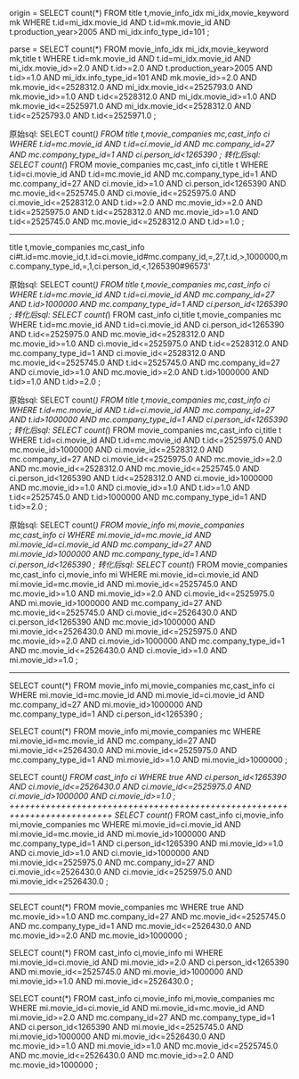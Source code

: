 origin = SELECT count(*) FROM title t,movie_info_idx mi_idx,movie_keyword mk 
        WHERE t.id=mi_idx.movie_id AND t.id=mk.movie_id 
        AND t.production_year>2005 AND mi_idx.info_type_id=101 ;

parse = SELECT count(*) FROM movie_info_idx mi_idx,movie_keyword mk,title t 
        WHERE t.id=mk.movie_id AND t.id=mi_idx.movie_id 
        AND mi_idx.movie_id>=2.0 AND t.id>=2.0 AND t.production_year>2005 
        AND t.id>=1.0 AND mi_idx.info_type_id=101 AND mk.movie_id>=2.0 
        AND mk.movie_id<=2528312.0 AND mi_idx.movie_id<=2525793.0 
        AND mk.movie_id>=1.0 AND t.id<=2528312.0 
        AND mi_idx.movie_id>=1.0 AND mk.movie_id<=2525971.0 
        AND mi_idx.movie_id<=2528312.0 AND t.id<=2525793.0 AND t.id<=2525971.0 ;

原始sql: 
    SELECT count(*) FROM title t,movie_companies mc,cast_info ci 
    WHERE t.id=mc.movie_id AND t.id=ci.movie_id 
    AND mc.company_id=27 AND mc.company_type_id=1 AND ci.person_id<1265390 ;
转化后sql: 
    SELECT count(*) FROM movie_companies mc,cast_info ci,title t 
    WHERE t.id=ci.movie_id AND t.id=mc.movie_id AND 
    mc.company_type_id=1 AND mc.company_id=27 
    AND ci.movie_id>=1.0 AND ci.person_id<1265390 
    AND mc.movie_id<=2525745.0 AND ci.movie_id<=2525975.0 
    AND ci.movie_id<=2528312.0 AND t.id>=2.0 
    AND mc.movie_id>=2.0 AND t.id<=2525975.0 
    AND t.id<=2528312.0 AND mc.movie_id>=1.0 
    AND t.id<=2525745.0 AND mc.movie_id<=2528312.0 AND t.id>=1.0 ;

---------------------------------------------------------------------------------------
title t,movie_companies mc,cast_info ci#t.id=mc.movie_id,t.id=ci.movie_id#mc.company_id,=,27,t.id,>,1000000,mc.company_type_id,=,1,ci.person_id,<,1265390#96573'

原始sql: 
    SELECT count(*) FROM title t,movie_companies mc,cast_info ci 
    WHERE t.id=mc.movie_id AND t.id=ci.movie_id 
    AND mc.company_id=27 AND t.id>1000000 
    AND mc.company_type_id=1 AND ci.person_id<1265390 ;
转化后sql: 
    SELECT count(*) FROM cast_info ci,title t,movie_companies mc 
    WHERE t.id=mc.movie_id AND t.id=ci.movie_id 
    AND ci.person_id<1265390 AND t.id<=2525975.0 
    AND mc.movie_id<=2528312.0 AND mc.movie_id>=1.0 
    AND ci.movie_id<=2525975.0 AND t.id<=2528312.0 
    AND mc.company_type_id=1 AND ci.movie_id<=2528312.0 
    AND mc.movie_id<=2525745.0 AND t.id<=2525745.0 
    AND mc.company_id=27 AND ci.movie_id>=1.0 
    AND mc.movie_id>=2.0 AND t.id>1000000 AND t.id>=1.0 AND t.id>=2.0 ;

原始sql: 
    SELECT count(*) FROM title t,movie_companies mc,cast_info ci 
    WHERE t.id=mc.movie_id AND t.id=ci.movie_id 
    AND mc.company_id=27 AND t.id>1000000 
    AND mc.company_type_id=1 AND ci.person_id<1265390 ;
转化后sql: 
    SELECT count(*) FROM movie_companies mc,cast_info ci,title t 
    WHERE t.id=ci.movie_id AND t.id=mc.movie_id 
    AND t.id<=2525975.0 AND mc.movie_id>1000000 
    AND ci.movie_id<=2528312.0 AND mc.company_id=27 
    AND ci.movie_id<=2525975.0 AND mc.movie_id>=2.0 
    AND mc.movie_id<=2528312.0 AND mc.movie_id<=2525745.0 
    AND ci.person_id<1265390 AND t.id<=2528312.0 
    AND ci.movie_id>1000000 AND mc.movie_id>=1.0 
    AND ci.movie_id>=1.0 AND t.id>=1.0 
    AND t.id<=2525745.0 AND t.id>1000000 
    AND mc.company_type_id=1 AND t.id>=2.0 ;

原始sql: 
    SELECT count(*) FROM movie_info mi,movie_companies mc,cast_info ci 
    WHERE mi.movie_id=mc.movie_id AND mi.movie_id=ci.movie_id 
    AND mc.company_id=27 AND mi.movie_id>1000000 
    AND mc.company_type_id=1 AND ci.person_id<1265390 ;
转化后sql: 
    SELECT count(*) FROM movie_companies mc,cast_info ci,movie_info mi 
    WHERE mi.movie_id=ci.movie_id AND mi.movie_id=mc.movie_id 
    AND mi.movie_id<=2525745.0 AND mc.movie_id>=1.0 
    AND mi.movie_id>=2.0 AND ci.movie_id<=2525975.0 
    AND mi.movie_id>1000000 AND mc.company_id=27 
    AND mc.movie_id<=2525745.0 AND ci.movie_id<=2526430.0 
    AND ci.person_id<1265390 AND mc.movie_id>1000000 
    AND mi.movie_id<=2526430.0 AND mi.movie_id<=2525975.0 
    AND mc.movie_id>=2.0 AND ci.movie_id>1000000 
    AND mc.company_type_id=1 AND mc.movie_id<=2526430.0 
    AND ci.movie_id>=1.0 AND mi.movie_id>=1.0 ;

-----------------------------------------------------------------------
SELECT count(*) FROM movie_info mi,movie_companies mc,cast_info ci 
    WHERE mi.movie_id=mc.movie_id AND mi.movie_id=ci.movie_id 
    AND mc.company_id=27 AND mi.movie_id>1000000 
    AND mc.company_type_id=1 AND ci.person_id<1265390 ;

SELECT count(*) FROM movie_info mi,movie_companies mc 
    WHERE mi.movie_id=mc.movie_id AND mc.company_id=27 
    AND mi.movie_id<=2526430.0 AND mi.movie_id<=2525975.0 
    AND mc.company_type_id=1 AND mi.movie_id>=1.0 AND mi.movie_id>1000000 ;

SELECT count(*) FROM cast_info ci 
    WHERE true AND ci.person_id<1265390 AND ci.movie_id<=2526430.0 
    AND ci.movie_id<=2525975.0 AND ci.movie_id>1000000 AND ci.movie_id>=1.0 ;
++++++++++++++++++++++++++++++++++++++++++++++++++++++++++++++++++++++++++
SELECT count(*) FROM cast_info ci,movie_info mi,movie_companies mc 
WHERE mi.movie_id=ci.movie_id AND mi.movie_id=mc.movie_id 
AND mi.movie_id>1000000 AND mc.company_type_id=1 
AND ci.person_id<1265390 AND mi.movie_id>=1.0 
AND ci.movie_id>=1.0 AND ci.movie_id>1000000 
AND mi.movie_id<=2525975.0 AND mc.company_id=27 
AND ci.movie_id<=2526430.0 AND ci.movie_id<=2525975.0 
AND mi.movie_id<=2526430.0 ;


----------------------------------------------------------------------------
SELECT count(*) FROM movie_companies mc 
    WHERE true AND mc.movie_id>=1.0 AND mc.company_id=27 
    AND mc.movie_id<=2525745.0 AND mc.company_type_id=1 
    AND mc.movie_id<=2526430.0 AND mc.movie_id>=2.0 AND mc.movie_id>1000000 ;

SELECT count(*) FROM cast_info ci,movie_info mi 
    WHERE mi.movie_id=ci.movie_id AND mi.movie_id>=2.0 
    AND ci.person_id<1265390 AND mi.movie_id<=2525745.0 
    AND mi.movie_id>1000000 AND mi.movie_id>=1.0 AND mi.movie_id<=2526430.0 ;


SELECT count(*) FROM cast_info ci,movie_info mi,movie_companies mc 
    WHERE mi.movie_id=ci.movie_id AND mi.movie_id=mc.movie_id 
    AND mi.movie_id>=2.0 AND mc.company_id=27 AND mc.company_type_id=1 
    AND ci.person_id<1265390 AND mi.movie_id<=2525745.0 AND mi.movie_id>1000000 
    AND mi.movie_id<=2526430.0 AND mc.movie_id>=1.0 AND mi.movie_id>=1.0 
    AND mc.movie_id<=2525745.0 AND mc.movie_id<=2526430.0 AND mc.movie_id>=2.0 AND mc.movie_id>1000000 ;





